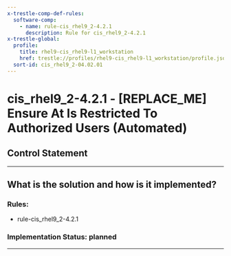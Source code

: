```yaml
---
x-trestle-comp-def-rules:
  software-comp:
    - name: rule-cis_rhel9_2-4.2.1
      description: Rule for cis_rhel9_2-4.2.1
x-trestle-global:
  profile:
    title: rhel9-cis_rhel9-l1_workstation
    href: trestle://profiles/rhel9-cis_rhel9-l1_workstation/profile.json
  sort-id: cis_rhel9_2-04.02.01
---
```


# cis_rhel9_2-4.2.1 - \[REPLACE_ME\] Ensure At Is Restricted To Authorized Users (Automated)

## Control Statement

______________________________________________________________________

## What is the solution and how is it implemented?

<!-- For implementation status enter one of: implemented, partial, planned, alternative, not-applicable -->

<!-- Note that the list of rules under ### Rules: is read-only and changes will not be captured after assembly to JSON -->

<!-- Add control implementation description here for control: cis_rhel9_2-4.2.1 -->

### Rules:

  - rule-cis_rhel9_2-4.2.1

### Implementation Status: planned

______________________________________________________________________
